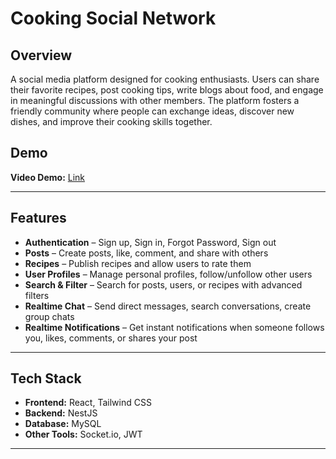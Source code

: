 # Cooking Social Network

## Overview
A social media platform designed for cooking enthusiasts. Users can share their favorite recipes, post cooking tips, write blogs about food, and engage in meaningful discussions with other members. The platform fosters a friendly community where people can exchange ideas, discover new dishes, and improve their cooking skills together.

## Demo
**Video Demo:** [Link](https://drive.google.com/file/d/1ToZgqW9oLC2QUT_OuIcd9dr9DCtMlusL/view?usp=sharing)  

---

##  Features
- **Authentication** – Sign up, Sign in, Forgot Password, Sign out  
- **Posts** – Create posts, like, comment, and share with others  
- **Recipes** – Publish recipes and allow users to rate them  
- **User Profiles** – Manage personal profiles, follow/unfollow other users  
- **Search & Filter** – Search for posts, users, or recipes with advanced filters  
- **Realtime Chat** – Send direct messages, search conversations, create group chats  
- **Realtime Notifications** – Get instant notifications when someone follows you, likes, comments, or shares your post  


---

## Tech Stack
- **Frontend:** React, Tailwind CSS  
- **Backend:** NestJS
- **Database:** MySQL
- **Other Tools:** Socket.io, JWT 

---
